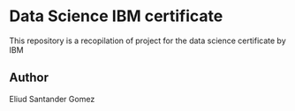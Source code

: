 # Data Science IBM certificate
This repository is a recopilation of project for the data science certificate by IBM

## Author
Eliud Santander Gomez
